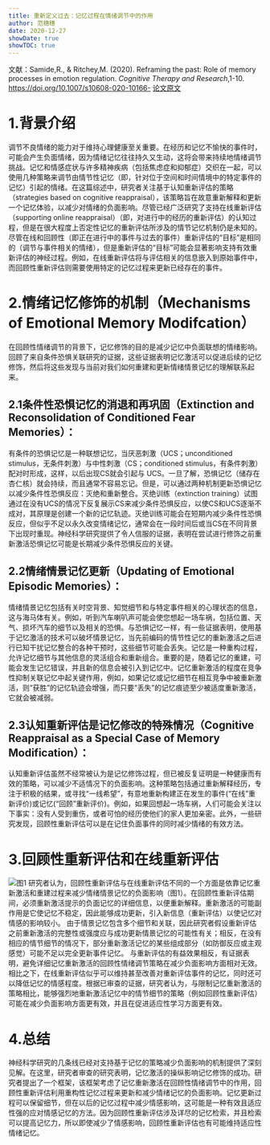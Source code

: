 ```yaml
---
title: 重新定义过去：记忆过程在情绪调节中的作用
author: 范穗穗
date: 2020-12-27
showDate: true
showTOC: true
---
```

文献：Samide,R., & Ritchey,M. (2020). Reframing the past: Role of memory processes in emotion regulation. *Cognitive Therapy and Research*,1-10. https://doi.org/10.1007/s10608-020-10166-
[论文原文](../Source_Files/2020-12-27-FSS1.pdf)
# 1.背景介绍
调节不良情绪的能力对于维持心理健康至关重要。在经历和记忆不愉快的事件时，可能会产生负面情绪，因为情绪记忆往往持久又生动，这将会带来持续地情绪调节挑战。记忆和情感症状与许多精神疾病（包括焦虑症和抑郁症）交织在一起，可以使用几种策略来调节由情节性记忆（即，针对位于空间和时间情境中的特定事件的记忆）引起的情绪。在这篇综述中，研究者关注基于认知重新评估的策略（strategies based on cognitive reappraisal），该策略旨在故意重新解释和更新一个记忆体验，以减少对情绪的负面影响。尽管已经广泛研究了支持在线重新评估（supporting online reappraisal）（即，对进行中的经历的重新评估）的认知过程，但是在很大程度上否定性记忆的重新评估所涉及的情节记忆机制仍是未知的。
尽管在线和回顾性（即正在进行中的事件与过去的事件）重新评估的“目标”是相同的（调节与事件相关的情绪），但是重新评估的“目标”可能会显著影响支持有效重新评估的神经过程。例如，在线重新评估将与评估相关的信息嵌入到原始事件中，而回顾性重新评估则需要使用特定的记忆过程来更新已经存在的事件。
# 2.情绪记忆修饰的机制（Mechanisms of Emotional Memory  Modifcation）
在回顾性情绪调节的背景下，记忆修饰的目的是减少记忆中负面联想的情绪影响。回顾了来自条件恐惧关联研究的证据，这些证据表明记忆激活可以促进后续的记忆修饰，然后将这些发现与当前对我们如何重建和更新情绪情景记忆的理解联系起来。
## 2.1条件性恐惧记忆的消退和再巩固（Extinction and Reconsolidation of Conditioned Fear Memories）：
有条件的恐惧记忆是一种联想记忆，当厌恶刺激（UCS；unconditioned stimulus，无条件刺激）与中性刺激（CS；conditioned stimulus，有条件刺激）配对时形成，这样，以后出现CS就会引起与 UCS。一旦了解，恐惧记忆（储存在杏仁核）就会持续，而且通常不容易忘记。但是，可以通过两种机制更新恐惧记忆以减少条件性恐惧反应：灭绝和重新整合。灭绝训练（extinction training）试图通过在没有UCS的情况下反复展示CS来减少条件恐惧反应，以使CS和UCS逐渐不成对，其原理是创建一个新的记忆轨迹。灭绝训练可能会在短期内减少条件性恐惧反应，但似乎不足以永久改变情绪记忆，通常会在一段时间后或当CS在不同背景下出现时重现。神经科学研究提供了令人信服的证据，表明在尝试进行修饰之前重新激活恐惧记忆可能是长期减少条件恐惧反应的关键。
## 2.2情绪情景记忆更新（Updating of Emotional Episodic Memories）：
情绪情景记忆包括有关时空背景、知觉细节和与特定事件相关的心理状态的信息，这与海马体有关。例如，听到汽车喇叭声可能会使您想起一场车祸，包括位置、天气、损坏汽车的细节以及相关的恐惧。与恐惧记忆一样，有一些证据表明，使用基于记忆激活的技术可以破坏情景记忆，当先前编码的情节性记忆的重新激活之后进行已知干扰记忆整合的各种干预时，这些细节可能会丢失。记忆是一种重构过程，允许记忆细节与其他信息的灵活组合和重新组合。重要的是，随着记忆的重建，可能会发生记忆错误，并且新的信息会被引入到记忆中。记忆重新激活的程度在竞争性抑制关联记忆中起关键作用，例如，如果记忆或记忆细节在相互竞争中被重新激活，则“获胜”的记忆轨迹会增强，而只要“丢失”的记忆痕迹至少被适度重新激活，它就会被减弱。
## 2.3认知重新评估是记忆修改的特殊情况（Cognitive Reappraisal as a Special Case of Memory Modification）：
认知重新评估虽然不经常被认为是记忆修饰过程，但已被反复证明是一种健康而有效的策略，可以减少不适情况下的负面影响。这种策略包括通过重新解释经历，专注于积极的结果，或寻找“一线希望”，有意地重新构建正在发生的事件(“在线”重新评价)或记忆(“回顾”重新评价)。例如，如果回想起一场车祸，人们可能会关注以下事实：没有人受到重伤，或者可怕的经历使他们的家人更加亲密。此外，一些研究发现，回顾性重新评估可以是在记住负面事件的同时减少情绪的有效方法。
# 3.回顾性重新评估和在线重新评估
![图1](../Supporting_Information/2020-12-27-FSS1-Fig1.png)
研究者认为，回顾性重新评估与在线重新评估不同的一个方面是依靠记忆重新激活和重建过程来减少情绪情景记忆的负面影响（图1）。在回顾性重新评估期间，必须重新激活提示的负面记忆的详细信息，以便重新解释。重新激活的可能副作用是它使记忆不稳定，因此能够成功更新，引入新信息（重新评估）以使记忆对情感的影响较小。
由于情景记忆包含多个细节和关联，因此研究者假设重新评估之前重新激活的完整性或强度应与成功更新情景记忆的可能性有关；相反，在没有相应的情节细节的情况下，部分重新激活记忆的某些组成部分（如防御反应或主观感觉）可能不足以完全更新事件记忆。
与重新评估的有益效果相反，有证据表明，避免详细记忆重新激活的回顾性情绪调节策略在减少负面影响方面相对无效。相比之下，在线重新评估似乎可以维持甚至改善对重新评估事件的记忆，同时还可以降低记忆的情感程度。根据已审查的证据，研究者认为，与限制记忆重新激活的策略相比，能够强烈地重新激活记忆中的情节细节的策略（例如回顾性重新评估）可能在减少负面影响方面更有效，并且在促进适应性学习方面更有效。
# 4.总结
神经科学研究的几条线已经对支持基于记忆的策略减少负面影响的机制提供了深刻见解。在这里，研究者审查的研究表明，记忆激活的操纵影响记忆修饰的成功。研究者提出了一个框架，该框架考虑了记忆重新激活在回顾性情绪调节中的作用，回顾性重新评估利用重构性记忆过程来更新和减少情绪记忆的负面影响。记忆更新过程可以保留细节，但在以后的记忆过程中减少情感影响，这可能是一种有效且适应性强的应对情感记忆的方法。因为回顾性重新评估涉及详尽的记忆检索，并且检索可以提高记忆力，所以即使减少了情感影响，回顾性重新评估也有可能维持适应性情绪记忆。

 
